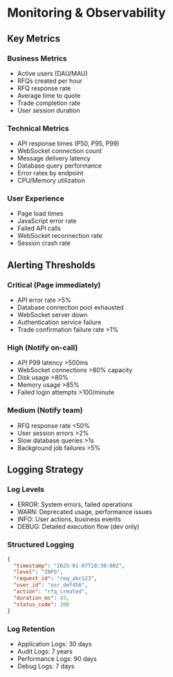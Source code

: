 # Monitoring & Observability

## Key Metrics

### Business Metrics
- Active users (DAU/MAU)
- RFQs created per hour
- RFQ response rate
- Average time to quote
- Trade completion rate
- User session duration

### Technical Metrics
- API response times (P50, P95, P99)
- WebSocket connection count
- Message delivery latency
- Database query performance
- Error rates by endpoint
- CPU/Memory utilization

### User Experience
- Page load times
- JavaScript error rate
- Failed API calls
- WebSocket reconnection rate
- Session crash rate

## Alerting Thresholds

### Critical (Page immediately)
- API error rate >5%
- Database connection pool exhausted
- WebSocket server down
- Authentication service failure
- Trade confirmation failure rate >1%

### High (Notify on-call)
- API P99 latency >500ms
- WebSocket connections >80% capacity
- Disk usage >80%
- Memory usage >85%
- Failed login attempts >100/minute

### Medium (Notify team)
- RFQ response rate <50%
- User session errors >2%
- Slow database queries >1s
- Background job failures >5%

## Logging Strategy

### Log Levels
- ERROR: System errors, failed operations
- WARN: Deprecated usage, performance issues
- INFO: User actions, business events
- DEBUG: Detailed execution flow (dev only)

### Structured Logging
```json
{
  "timestamp": "2025-01-07T10:30:00Z",
  "level": "INFO",
  "request_id": "req_abc123",
  "user_id": "usr_def456",
  "action": "rfq_created",
  "duration_ms": 45,
  "status_code": 200
}
```

### Log Retention
- Application Logs: 30 days
- Audit Logs: 7 years
- Performance Logs: 90 days
- Debug Logs: 7 days
